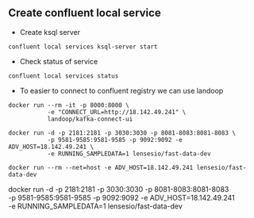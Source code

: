 ## Create confluent local service 
* Create ksql server 
```
confluent local services ksql-server start
```

* Check status of service 
```
confluent local services status
```
* To easier to connect to confluent registry we can use landoop 
```
docker run --rm -it -p 8000:8000 \
           -e "CONNECT_URL=http://18.142.49.241" \
           landoop/kafka-connect-ui
```
```
docker run -d -p 2181:2181 -p 3030:3030 -p 8081-8083:8081-8083 \
           -p 9581-9585:9581-9585 -p 9092:9092 -e ADV_HOST=18.142.49.241 \
           -e RUNNING_SAMPLEDATA=1 lensesio/fast-data-dev
```
```
docker run --rm --net=host -e ADV_HOST=18.142.49.241 lensesio/fast-data-dev
```

docker run -d -p 2181:2181 -p 3030:3030 -p 8081-8083:8081-8083 \
           -p 9581-9585:9581-9585 -p 9092:9092 -e ADV_HOST=18.142.49.241 \
           -e RUNNING_SAMPLEDATA=1 lensesio/fast-data-dev